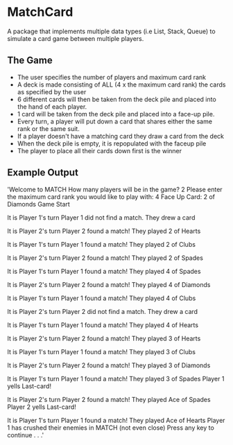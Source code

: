 # MatchCard


A package that implements multiple data types (i.e List, Stack, Queue) to simulate a card game between multiple players.

## The Game

- The user specifies the number of players and maximum card rank
- A deck is made consisting of ALL (4 x the maximum card rank) the cards as specified by the user
- 6 different cards will then be taken from the deck pile and placed into the hand of each player.  
- 1 card will be taken from the deck pile and placed into a face-up pile.
- Every turn, a player will put down a card that shares either the same rank or the same suit.
- If a player doesn't have a matching card they draw a card from the deck
- When the deck pile is empty, it is repopulated with the faceup pile
- The player to place all their cards down first is the winner

## Example Output

'Welcome to MATCH
How many players will be in the game?
2
Please enter the maximum card rank you would like to play with:
4
Face Up Card: 2 of Diamonds
Game Start

It is Player 1's turn
Player 1 did not find a match. They drew a card

It is Player 2's turn
Player 2 found a match! They played 2 of Hearts

It is Player 1's turn
Player 1 found a match! They played 2 of Clubs

It is Player 2's turn
Player 2 found a match! They played 2 of Spades

It is Player 1's turn
Player 1 found a match! They played 4 of Spades

It is Player 2's turn
Player 2 found a match! They played 4 of Diamonds

It is Player 1's turn
Player 1 found a match! They played 4 of Clubs

It is Player 2's turn
Player 2 did not find a match. They drew a card

It is Player 1's turn
Player 1 found a match! They played 4 of Hearts

It is Player 2's turn
Player 2 found a match! They played 3 of Hearts

It is Player 1's turn
Player 1 found a match! They played 3 of Clubs

It is Player 2's turn
Player 2 found a match! They played 3 of Diamonds

It is Player 1's turn
Player 1 found a match! They played 3 of Spades
Player 1 yells Last-card!

It is Player 2's turn
Player 2 found a match! They played Ace of Spades
Player 2 yells Last-card!

It is Player 1's turn
Player 1 found a match! They played Ace of Hearts
Player 1 has crushed their enemies in MATCH (not even close)
Press any key to continue . . .'